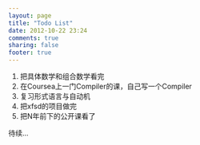 ```yaml
---
layout: page
title: "Todo List"
date: 2012-10-22 23:24
comments: true
sharing: false
footer: true
---
```


1. 把具体数学和组合数学看完
2. 在Coursea上一门Compiler的课，自己写一个Compiler
3. 复习形式语言与自动机
4. 把xfsd的项目做完
5. 把N年前下的公开课看了

待续...

